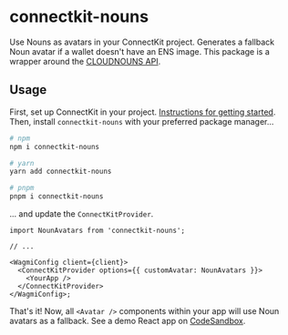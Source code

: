 # connectkit-nouns

Use Nouns as avatars in your ConnectKit project. Generates a fallback Noun avatar if a wallet doesn't have an ENS image. This package is a wrapper around the [CLOUDNOUNS API](https://docs.cloudnouns.com).

## Usage

First, set up ConnectKit in your project. [Instructions for getting started](https://docs.family.co/connectkit/getting-started). Then, install `connectkit-nouns` with your preferred package manager...

```bash
# npm
npm i connectkit-nouns

# yarn
yarn add connectkit-nouns

# pnpm
pnpm i connectkit-nouns
```

... and update the `ConnectKitProvider`.

```tsx
import NounAvatars from 'connectkit-nouns';

// ...

<WagmiConfig client={client}>
  <ConnectKitProvider options={{ customAvatar: NounAvatars }}>
    <YourApp />
  </ConnectKitProvider>
</WagmiConfig>;
```

That's it! Now, all `<Avatar />` components within your app will use Noun avatars as a fallback. See a demo React app on [CodeSandbox](https://codesandbox.io/s/connectkit-nouns-demo-ijrip3).
